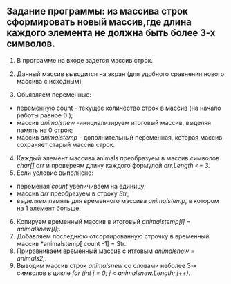 ## Задание программы: из массива строк сформировать новый массив,где  длина  каждого элемента не должна быть более 3-х символов.
1. В программе на входе задется массив строк.

2. Данный массив выводится на экран (для удобного сравнения нового массива с исходным)
3.  Обьявляем переменные: 
* переменную count -  текущее количество строк в массив (на начало работы равное 0 );
* массив *animalsnew* -инициализируем итоговый массив, выделяя память на 0 строк;
* массив *animalstemp* - дополнительный переменная, которая массив сохраняет старый массив строк.

4. Каждый элемент массива animals преобразуем в массив символов *char[] arr* и провереям длину каждого формулой *arr.Length <= 3.*
5. Если условие выполнено:
* переменая *count* увеличиваем на единицу;
* массив *arr* преобразуем в строку *Str*;
* выделяем память для временного массива *animalstemp*, в котором на 1 элемент больше.
6. Копируем временный массив в итоговый *animalstemp[l] = animalsnew[l];*.
7. Добавляем последнюю отсортированную строчку в временный массив *animalstemp[ count -1] = Str.
8. Приравниваем временный массив с итговым *animalsnew = animals2;*.
9. Выводим массив  строк *animalsnew*  со словами неболее 3-х символов  в цикле *for (int j = 0; j < animalsnew.Length; j++)*.